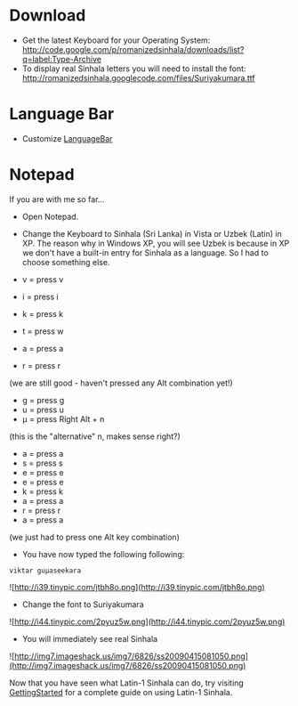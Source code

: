 # Download #
  * Get the latest Keyboard for your Operating System: http://code.google.com/p/romanizedsinhala/downloads/list?q=label:Type-Archive
  * To display real Sinhala letters you will need to install the font: http://romanizedsinhala.googlecode.com/files/Suriyakumara.ttf

# Language Bar #
  * Customize [LanguageBar](LanguageBar.md)

# Notepad #

If you are with me so far...

  * Open Notepad.
  * Change the Keyboard to Sinhala (Sri Lanka) in Vista or Uzbek (Latin) in XP. The reason why in Windows XP, you will see Uzbek is because in XP we don't have a built-in entry for Sinhala as a language. So I had to choose something else.

  * v = press v
  * i = press i
  * k = press k
  * t = press w
  * a = press a
  * r = press r

(we are still good - haven't pressed any Alt combination yet!)

  * g = press g
  * u = press u
  * µ = press Right Alt + n

(this is the "alternative" n, makes sense right?)

  * a = press a
  * s = press s
  * e = press e
  * e = press e
  * k = press k
  * a = press a
  * r = press r
  * a = press a

(we just had to press one Alt key combination)

  * You have now typed the following following:
```
viktar guµaseekara
```
![http://i39.tinypic.com/jtbh8o.png](http://i39.tinypic.com/jtbh8o.png)

  * Change the font to Suriyakumara

![http://i44.tinypic.com/2pyuz5w.png](http://i44.tinypic.com/2pyuz5w.png)

  * You will immediately see real Sinhala

![http://img7.imageshack.us/img7/6826/ss20090415081050.png](http://img7.imageshack.us/img7/6826/ss20090415081050.png)


Now that you have seen what Latin-1 Sinhala can do, try visiting [GettingStarted](GettingStarted.md) for a complete guide on using Latin-1 Sinhala.